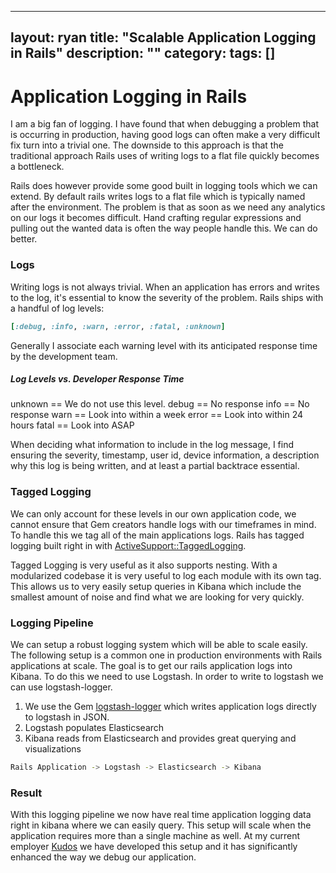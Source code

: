 
---
layout: ryan
title: "Scalable Application Logging in Rails"
description: ""
category: 
tags: []
---

# Application Logging in Rails

I am a big fan of logging. I have found that when debugging a problem that is occurring in production, having good logs can often make a very difficult fix turn into a trivial one. The downside to this approach is that the traditional approach Rails uses of writing logs to a flat file quickly becomes a bottleneck.

Rails does however provide some good built in logging tools which we can extend. By default rails writes logs to a flat file which is typically named after the environment. The problem is that as soon as we need any analytics on our logs it becomes difficult. Hand crafting regular expressions and pulling out the wanted data is often the way people handle this. We can do better.

### Logs
Writing logs is not always trivial. When an application has errors and writes to the log, it's essential to know the severity of the problem. Rails ships with a handful of log levels:

~~~ruby
[:debug, :info, :warn, :error, :fatal, :unknown]
~~~

Generally I associate each warning level with its anticipated response time by the development team.

##### Log Levels vs. Developer Response Time
unknown == We do not use this level.
debug == No response
info == No response
warn == Look into within a week
error == Look into within 24 hours
fatal == Look into ASAP

When deciding what information to include in the log message, I find ensuring the severity, timestamp, user id, device information, a description why this log is being written, and at least a partial backtrace essential.

### Tagged Logging

We can only account for these levels in our own application code, we cannot ensure that Gem creators handle logs with our timeframes in mind. To handle this we tag all of the main applications logs. Rails has tagged logging built right in with [ActiveSupport::TaggedLogging](http://api.rubyonrails.org/classes/ActiveSupport/TaggedLogging.html). 

Tagged Logging is very useful as it also supports nesting. With a modularized codebase it is very useful to log each module with its own tag. This allows us to very easily setup queries in Kibana which include the smallest amount of noise and find what we are looking for very quickly.


### Logging Pipeline 

We can setup a robust logging system which will be able to scale easily. The following setup is a common one in production environments with Rails applications at scale. The goal is to get our rails application logs into Kibana. To do this we need to use Logstash. In order to write to logstash we can use logstash-logger.

1. We use the Gem [logstash-logger](https://github.com/dwbutler/logstash-logger) which writes application logs directly to logstash in JSON.
2. Logstash populates Elasticsearch
3. Kibana reads from Elasticsearch and provides great querying and visualizations

~~~bash
Rails Application -> Logstash -> Elasticsearch -> Kibana
~~~

### Result
With this logging pipeline we now have real time application logging data right in kibana where we can easily query. This setup will scale when the application requires more than a single machine as well. At my current employer [Kudos](https://kudosnow.com) we have developed this setup and it has significantly enhanced the way we debug our application.





